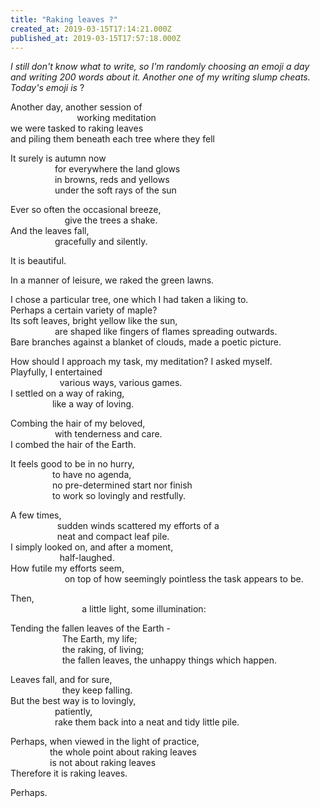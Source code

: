 ```yaml
---
title: "Raking leaves ?"
created_at: 2019-03-15T17:14:21.000Z
published_at: 2019-03-15T17:57:18.000Z
---
```

_I still don't know what to write, so I'm randomly choosing an emoji a day and writing 200 words about it. Another one of my writing slump cheats. Today's emoji is_ ?               

Another day, another session of  
                           working meditation  
we were tasked to raking leaves  
and piling them beneath each tree where they fell

  

It surely is autumn now  
                  for everywhere the land glows  
                  in browns, reds and yellows  
                  under the soft rays of the sun

  

Ever so often the occasional breeze,  
                      give the trees a shake.  
And the leaves fall,  
                  gracefully and silently.

  

It is beautiful.

  

In a manner of leisure, we raked the green lawns.

  

I chose a particular tree, one which I had taken a liking to.   
Perhaps a certain variety of maple?  
Its soft leaves, bright yellow like the sun,  
                  are shaped like fingers of flames spreading outwards.  
Bare branches against a blanket of clouds, made a poetic picture.

  

How should I approach my task, my meditation? I asked myself.  
Playfully, I entertained  
                    various ways, various games.  
I settled on a way of raking,  
                 like a way of loving.

  

Combing the hair of my beloved,   
                  with tenderness and care.  
I combed the hair of the Earth.

  

It feels good to be in no hurry,  
                 to have no agenda,  
                 no pre-determined start nor finish  
                 to work so lovingly and restfully.

  

A few times,   
                   sudden winds scattered my efforts of a   
                   neat and compact leaf pile.  
I simply looked on, and after a moment,   
                    half-laughed.  
How futile my efforts seem,  
                      on top of how seemingly pointless the task appears to be.

  

Then,   
                             a little light, some illumination:

  

Tending the fallen leaves of the Earth -   
                     The Earth, my life;  
                     the raking, of living;  
                     the fallen leaves, the unhappy things which happen.

  

Leaves fall, and for sure,   
                     they keep falling.  
But the best way is to lovingly,  
                  patiently,  
                  rake them back into a neat and tidy little pile.

  

Perhaps, when viewed in the light of practice,  
                the whole point about raking leaves  
                is not about raking leaves  
Therefore it is raking leaves.

  

Perhaps.
